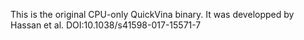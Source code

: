 This is the original CPU-only QuickVina binary. It was developped by Hassan et al. DOI:10.1038/s41598-017-15571-7
